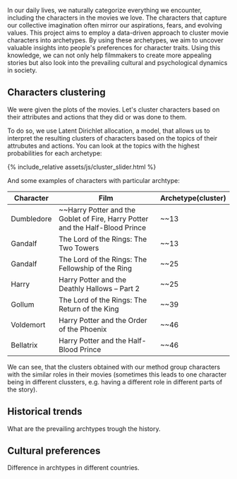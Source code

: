 In our daily lives, we naturally categorize everything we encounter, including the characters in the movies we love. The characters that capture our collective imagination often mirror our aspirations, fears, and evolving values. This project aims to employ a data-driven approach to cluster movie characters into archetypes. By using these archetypes, we aim to uncover valuable insights into people's preferences for character traits. Using this knowledge, we can not only help filmmakers to create more appealing stories but also look into the prevailing cultural and psychological dynamics in society.

## Characters clustering
We were given the plots of the movies. Let's cluster characters based on their attributes and actions that they did or was done to them.

To do so, we use Latent Dirichlet allocation, a model, that allows us to interpret the resulting clusters of characters based on the topics of their attrubutes and actions. You can look at the topics with the highest probabilities for each archetype:

{% include_relative assets/js/cluster_slider.html %}

And some examples of characters with particular archtype:

| Character|                                         Film     |Archetype(cluster)|
|----------|--------------------------------------------------|------------------|
|Dumbledore|~~Harry Potter and the Goblet of Fire, Harry Potter and the Half-Blood Prince|~~13|
|   Gandalf|             The Lord of the Rings: The Two Towers|              ~~13|
|   Gandalf| The Lord of the Rings: The Fellowship of the Ring|              ~~25|
|     Harry|     Harry Potter and the Deathly Hallows – Part 2|              ~~25|
|    Gollum|     The Lord of the Rings: The Return of the King|              ~~39|
| Voldemort|         Harry Potter and the Order of the Phoenix|              ~~46|
| Bellatrix|          Harry Potter and the Half-Blood Prince  |              ~~46|

We can see, that the clusters obtained with our method group characters with the similar roles in their movies (sometimes this leads to one character being in different clussters, e.g. having a different role in different parts of the story).

## Historical trends
What are the prevailing archtypes trough the history.

## Cultural preferences
Difference in archtypes in different countries.
